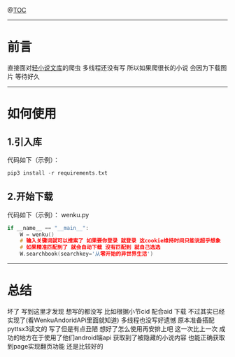 @[TOC](文章目录)

---

# 前言
直接面对[轻小说文库](https://wenku8.com)的爬虫 多线程还没有写 所以如果爬很长的小说 会因为下载图片 等待好久

---

# 如何使用
## 1.引入库
代码如下（示例）：

```c
pip3 install -r requirements.txt
```

## 2.开始下载
代码如下（示例）：
wenku.py
```c
if __name__ == "__main__":
    W = wenku()
    # 输入关键词就可以搜索了 如果要你登录 就登录 这cookie维持时间只能说超乎想象
    # 如果精准匹配到了 就会自动下载 没有匹配到 就自己选选
    W.searchbook(searchkey='从零开始的异世界生活')
```


---

# 总结
坏了 写到这里才发现 想写的都没写 比如根据小节cid 配合aid 下载 不过其实已经实现了(看WenkuAndoridAPi里面就知道) 多线程也没写好遗憾 原本准备搭配pyttsx3读文的 写了但是有点丑陋 想好了怎么使用再安排上吧 这一次比上一次 成功的地方在于使用了他们android端api 获取到了被隐藏的小说内容 也能正确获取到page实现翻页功能 还是比较好的